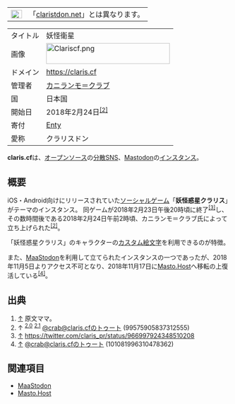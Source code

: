<div>

<div>

|                                                                                                                                                                                                                                                                                                                                                        |                                                                                           |
|--------------------------------------------------------------------------------------------------------------------------------------------------------------------------------------------------------------------------------------------------------------------------------------------------------------------------------------------------------|-------------------------------------------------------------------------------------------|
| [<img src="/images/thumb/f/fb/Confusion_grey.svg/25px-Confusion_grey.svg.png" srcset="/images/thumb/f/fb/Confusion_grey.svg/38px-Confusion_grey.svg.png 1.5x, /images/thumb/f/fb/Confusion_grey.svg/50px-Confusion_grey.svg.png 2x" width="25" height="19" alt="曖昧さ回避" />](/%E3%83%95%E3%82%A1%E3%82%A4%E3%83%AB:Confusion_grey.svg "曖昧さ回避") | 「[claristdon.net](/Claristdon.net "Claristdon.net (存在しないページ)")」とは異なります。 |

</div>

|          |                                                                                                                                                                                                                                                                                           |
|----------|-------------------------------------------------------------------------------------------------------------------------------------------------------------------------------------------------------------------------------------------------------------------------------------------|
| タイトル | 妖怪衛星                                                                                                                                                                                                                                                                                  |
| 画像     | [<img src="/images/thumb/2/2c/Clariscf.png/280px-Clariscf.png" srcset="/images/thumb/2/2c/Clariscf.png/420px-Clariscf.png 1.5x, /images/thumb/2/2c/Clariscf.png/560px-Clariscf.png 2x" width="280" height="47" alt="Clariscf.png" />](/%E3%83%95%E3%82%A1%E3%82%A4%E3%83%AB:Clariscf.png) |
| ドメイン | <a href="https://claris.cf" rel="nofollow">https://claris.cf</a>                                                                                                                                                                                                                          |
| 管理者   | <a href="https://claris.cf/@crab" rel="nofollow">カニランモ＝クラブ</a>                                                                                                                                                                                                                   |
| 国       | 日本国                                                                                                                                                                                                                                                                                    |
| 開始日   | 2018年2月24日<sup>[\[2\]](#cite_note-start-2)</sup>                                                                                                                                                                                                                                       |
| 寄付     | <a href="https://enty.jp/crbcl" rel="nofollow">Enty</a>                                                                                                                                                                                                                                   |
| 愛称     | クラリスドン                                                                                                                                                                                                                                                                              |

**claris.cf**は、[オープンソース](/%E3%82%AA%E3%83%BC%E3%83%97%E3%83%B3%E3%82%BD%E3%83%BC%E3%82%B9 "オープンソース")の[分散SNS](/%E5%88%86%E6%95%A3SNS "分散SNS")、[Mastodon](/Mastodon "Mastodon")の[インスタンス](/%E3%82%A4%E3%83%B3%E3%82%B9%E3%82%BF%E3%83%B3%E3%82%B9 "インスタンス")。

## 概要

iOS・Android向けにリリースされていた[ソーシャルゲーム](https://ja.wikipedia.org/wiki/%E3%82%BD%E3%83%BC%E3%82%B7%E3%83%A3%E3%83%AB%E3%82%B2%E3%83%BC%E3%83%A0 "w:ソーシャルゲーム")「**妖怪惑星クラリス**」がテーマのインスタンス。 同ゲームが2018年2月23日午後20時頃に終了<sup>[\[3\]](#cite_note-3)</sup>し、その数時間後である2018年2月24日午前2時頃、カニランモ＝クラブ氏によって立ち上げられた<sup>[\[2\]](#cite_note-start-2)</sup>。

「妖怪惑星クラリス」のキャラクターの[カスタム絵文字](/%E7%B5%B5%E6%96%87%E5%AD%97 "絵文字")を利用できるのが特徴。

また、[MaaStodon](/MaaStodon "MaaStodon")を利用して立てられたインスタンスの一つであったが、2018年11月5日よりアクセス不可となり、2018年11月17日に[Masto.Host](/Masto.Host "Masto.Host")へ移転の上復活している<sup>[\[4\]](#cite_note-4)</sup>。

## 出典

<div>

1.  [↑](#cite_ref-1) 原文ママ。
2.  ↑ <sup>[2.0](#cite_ref-start_2-0)</sup> <sup>[2.1](#cite_ref-start_2-1)</sup> <a href="https://claris.cf/@crab/99575905837312555" rel="nofollow">@crab@claris.cfのトゥート (99575905837312555)</a>
3.  [↑](#cite_ref-3) <a href="https://twitter.com/claris_pr/status/966997924348510208" rel="nofollow">https://twitter.com/claris_pr/status/966997924348510208</a>
4.  [↑](#cite_ref-4) <a href="https://claris.cf/@crab/101081996310478362" rel="nofollow">@crab@claris.cfのトゥート (101081996310478362)</a>

</div>

## 関連項目

-   [MaaStodon](/MaaStodon "MaaStodon")
-   [Masto.Host](/Masto.Host "Masto.Host")

</div>
